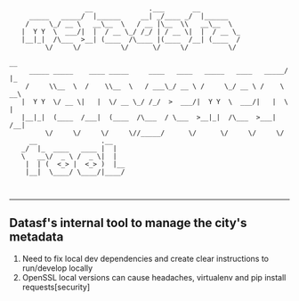 ```
                   __              .___       __                           
     _____   _____/  |______     __| _/____ _/  |______                    
    /     \_/ __ \   __\__  \   / __ |\__  \\   __\__  \                   
   |  Y Y  \  ___/|  |  / __ \_/ /_/ | / __ \|  |  / __ \_                 
   |__|_|  /\___  >__| (____  /\____ |(____  /__| (____  /                 
         \/     \/          \/      \/     \/          \/                  
                                                                      __   
     _____ _____    ____ _____     ____   ____   _____   ____   _____/  |_ 
    /     \\__  \  /    \\__  \   / ___\_/ __ \ /     \_/ __ \ /    \   __\
   |  Y Y  \/ __ \|   |  \/ __ \_/ /_/  >  ___/|  Y Y  \  ___/|   |  \  |  
   |__|_|  (____  /___|  (____  /\___  / \___  >__|_|  /\___  >___|  /__|  
         \/     \/     \/     \//_____/      \/      \/     \/     \/      
     __                .__                                                 
   _/  |_  ____   ____ |  |                                                
   \   __\/  _ \ /  _ \|  |                                                
    |  | (  <_> |  <_> )  |__                                              
    |__|  \____/ \____/|____/                                              
                                                                           
                                                                           
```
---------------------------------------------------------------------------------


## Datasf's internal tool to manage the city's metadata

1. Need to fix local dev dependencies and create clear instructions to run/develop locally
2. OpenSSL local versions can cause headaches, virtualenv and pip install requests[security]